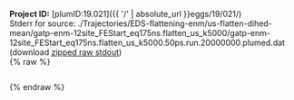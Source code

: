 **Project ID:** [plumID:19.021]({{ '/' | absolute_url }}eggs/19/021/)  
Stderr for source:  ./Trajectories/EDS-flattening-enm/us-flatten-dihed-mean/gatp-enm-12site_FEStart_eq175ns.flatten_us_k5000/gatp-enm-12site_FEStart_eq175ns.flatten_us_k5000.50ps.run.20000000.plumed.dat   
(download [zipped raw stdout](gatp-enm-12site_FEStart_eq175ns.flatten_us_k5000.50ps.run.20000000.plumed.dat.plumed.stdout.txt.zip))  
{% raw %}
<pre>
</pre>
{% endraw %}
